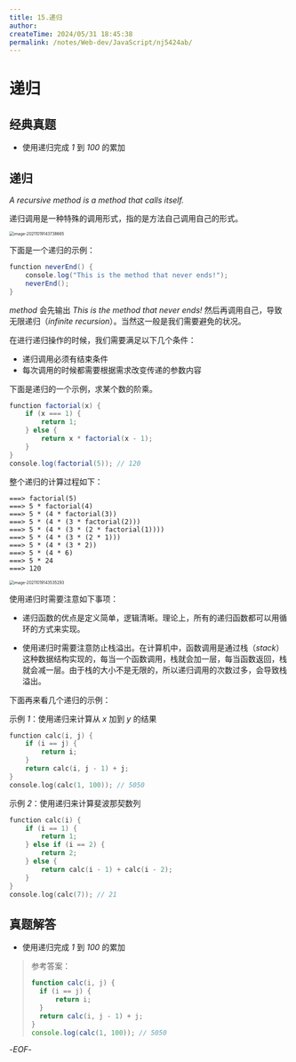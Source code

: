 ```yaml
---
title: 15.递归
author:
createTime: 2024/05/31 18:45:38
permalink: /notes/Web-dev/JavaScript/nj5424ab/
---
```

# 递归

## 经典真题

- 使用递归完成 _1_ 到 _100_ 的累加

## 递归

_A recursive method is a method that calls itself._

递归调用是一种特殊的调用形式，指的是方法自己调用自己的形式。

<img src="https://xiejie-typora.oss-cn-chengdu.aliyuncs.com/2021-10-19-063739.png" alt="image-20211019143738665" style="zoom:50%;" />

下面是一个递归的示例：

```java
function neverEnd() {
    console.log("This is the method that never ends!");
    neverEnd();
}
```

_method_ 会先输出 _This is the method that never ends!_ 然后再调用自己，导致无限递归（_infinite recursion_）。当然这一般是我们需要避免的状况。

在进行递归操作的时候，我们需要满足以下几个条件：

- 递归调用必须有结束条件
- 每次调用的时候都需要根据需求改变传递的参数内容

下面是递归的一个示例，求某个数的阶乘。

```java
function factorial(x) {
    if (x === 1) {
        return 1;
    } else {
        return x * factorial(x - 1);
    }
}
console.log(factorial(5)); // 120
```

整个递归的计算过程如下：

```
===> factorial(5)
===> 5 * factorial(4)
===> 5 * (4 * factorial(3))
===> 5 * (4 * (3 * factorial(2)))
===> 5 * (4 * (3 * (2 * factorial(1))))
===> 5 * (4 * (3 * (2 * 1)))
===> 5 * (4 * (3 * 2))
===> 5 * (4 * 6)
===> 5 * 24
===> 120
```

<img src="https://xiejie-typora.oss-cn-chengdu.aliyuncs.com/2021-10-19-063535.png" alt="image-20211019143535293" style="zoom:50%;" />

使用递归时需要注意如下事项：

- 递归函数的优点是定义简单，逻辑清晰。理论上，所有的递归函数都可以用循环的方式来实现。

- 使用递归时需要注意防止栈溢出。在计算机中，函数调用是通过栈（_stack_）这种数据结构实现的，每当一个函数调用，栈就会加一层，每当函数返回，栈就会减一层。由于栈的大小不是无限的，所以递归调用的次数过多，会导致栈溢出。

下面再来看几个递归的示例：

示例 _1_：使用递归来计算从 _x_ 加到 _y_ 的结果

```go
function calc(i, j) {
    if (i == j) {
        return i;
    }
    return calc(i, j - 1) + j;
}
console.log(calc(1, 100)); // 5050
```

示例 _2_：使用递归来计算斐波那契数列

```go
function calc(i) {
    if (i == 1) {
        return 1;
    } else if (i == 2) {
        return 2;
    } else {
        return calc(i - 1) + calc(i - 2);
    }
}
console.log(calc(7)); // 21
```

## 真题解答

- 使用递归完成 _1_ 到 _100_ 的累加

> 参考答案：
>
> ```js
> function calc(i, j) {
> 	if (i == j) {
> 		return i;
> 	}
> 	return calc(i, j - 1) + j;
> }
> console.log(calc(1, 100)); // 5050
> ```

-_EOF_-
